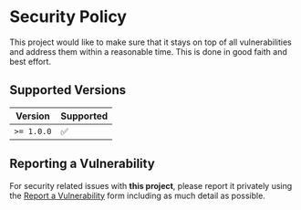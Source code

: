 # Security Policy

This project would like to make sure that it stays on top of all vulnerabilities
and address them within a reasonable time. This is done in good faith and best
effort.

## Supported Versions

| Version    | Supported |
| ---------- | --------- |
| `>= 1.0.0` | ✅        |

## Reporting a Vulnerability

For security related issues with **this project**, please report it privately
using the
[Report a Vulnerability](https://github.com/IAreKyleW00t/verified-bot-commit/security/advisories/new)
form including as much detail as possible.
